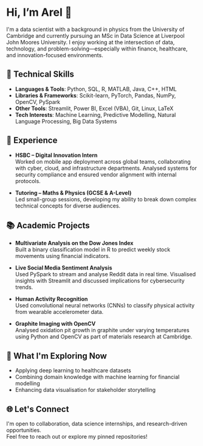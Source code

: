 # Hi, I’m Arel 👋

I'm a data scientist with a background in physics from the University of Cambridge and currently pursuing an MSc in Data Science at Liverpool John Moores University. I enjoy working at the intersection of data, technology, and problem-solving—especially within finance, healthcare, and innovation-focused environments.

## 🔧 Technical Skills

- **Languages & Tools**: Python, SQL, R, MATLAB, Java, C++, HTML  
- **Libraries & Frameworks**: Scikit-learn, PyTorch, Pandas, NumPy, OpenCV, PySpark  
- **Other Tools**: Streamlit, Power BI, Excel (VBA), Git, Linux, LaTeX  
- **Tech Interests**: Machine Learning, Predictive Modelling, Natural Language Processing, Big Data Systems

## 💼 Experience

- **HSBC – Digital Innovation Intern**  
  Worked on mobile app deployment across global teams, collaborating with cyber, cloud, and infrastructure departments. Analysed systems for security compliance and ensured vendor alignment with internal protocols.

- **Tutoring – Maths & Physics (GCSE & A-Level)**  
  Led small-group sessions, developing my ability to break down complex technical concepts for diverse audiences.

## 📚 Academic Projects

- **Multivariate Analysis on the Dow Jones Index**  
  Built a binary classification model in R to predict weekly stock movements using financial indicators.

- **Live Social Media Sentiment Analysis**  
  Used PySpark to stream and analyse Reddit data in real time. Visualised insights with Streamlit and discussed implications for cybersecurity trends.

- **Human Activity Recognition**  
  Used convolutional neural networks (CNNs) to classify physical activity from wearable accelerometer data.

- **Graphite Imaging with OpenCV**  
  Analysed oxidation pit growth in graphite under varying temperatures using Python and OpenCV as part of materials research at Cambridge.

## 🧠 What I'm Exploring Now

- Applying deep learning to healthcare datasets  
- Combining domain knowledge with machine learning for financial modelling  
- Enhancing data visualisation for stakeholder storytelling

## 🌐 Let's Connect

I'm open to collaboration, data science internships, and research-driven opportunities.  
Feel free to reach out or explore my pinned repositories!
